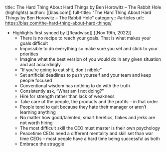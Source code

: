 title:: The Hard Thing About Hard Things by Ben Horowitz – The Rabbit Hole (highlights)
author:: [[blas.com]]
full-title:: "The Hard Thing About Hard Things by Ben Horowitz – The Rabbit Hole"
category:: #articles
url:: https://blas.com/the-hard-thing-about-hard-things/

- Highlights first synced by [[Readwise]] [[Nov 19th, 2022]]
	- There is no recipe to reach your goals. That is what makes your goals difficult
	- Impossible to do everything so make sure you set and stick to your priorities
	- Imagine what the best version of you would do in any given situation and act accordingly
	- “If you’re going to eat shit, don’t nibble”
	- Set artificial deadlines to push yourself and your team and keep people focused
	- Conventional wisdom has nothing to do with the truth
	- Consistently ask, “What am I not doing?”
	- Hire for strength rather than lack of weakness
	- Take care of the people, the products and the profits – in that order
	- People tend to quit because they hate their manager or aren’t learning anything
	- No matter how good/talented, smart heretics, flakes and jerks are not worth hiring
	- The most difficult skill the CEO must master is their own psychology
	- Peacetime CEOs need a different mentality and skill set than war time CEOs – most people have a hard time being successful as both
	- Embrace the struggle